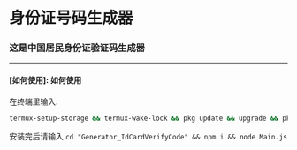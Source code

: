 # 身份证号码生成器

### 这是中国居民身份证验证码生成器

***
#### [如何使用]: 如何使用

在终端里输入: 

```Bash
termux-setup-storage && termux-wake-lock && pkg update && upgrade && pkg install git nodejs -y && cd /storage/emulated/0/Download && git clone https://github.com/XSuperMeteorX/Generator_IdCardVerifyCode.git
```

安装完后请输入 `cd "Generator_IdCardVerifyCode" && npm i && node Main.js`
